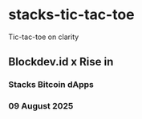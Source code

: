 # stacks-tic-tac-toe
Tic-tac-toe on clarity

## Blockdev.id x Rise in
### Stacks Bitcoin dApps

### 09 August 2025
